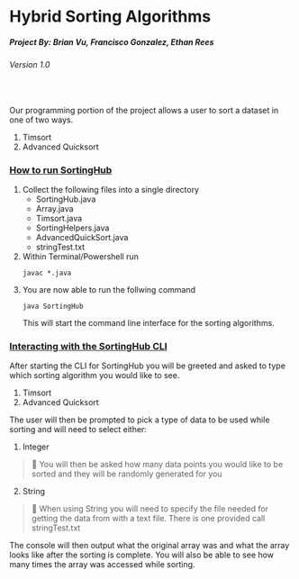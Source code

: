 # Hybrid Sorting Algorithms
##### Project By: Brian Vu, Francisco Gonzalez, Ethan Rees
###### Version 1.0
<br>

Our programming portion of the project allows a user to sort a dataset in one of two ways.
1. Timsort
2. Advanced Quicksort

### <ins>How to run SortingHub</ins>
1. Collect the following files into a single directory
    - SortingHub.java
    - Array.java
    - Timsort.java
    - SortingHelpers.java
    - AdvancedQuickSort.java
    - stringTest.txt
2. Within Terminal/Powershell run 
    ~~~ 
    javac *.java 
    ~~~
3. You are now able to run the follwing command
    ~~~
    java SortingHub
    ~~~
    This will start the command line interface for the sorting algorithms.

### <ins>Interacting with the SortingHub CLI</ins>
After starting the CLI for SortingHub you will be greeted and asked to type which sorting algorithm you would like to see.
1. Timsort
2. Advanced Quicksort
<!-- -->
The user will then be prompted to pick a type of data to be used while sorting and will need to select either:
1. Integer
>📝 You will then be asked how many data points you would like to be sorted and they will be randomly generated for you
>
2. String 
>📝 When using String you will need to specify the file needed for getting the data from with a text file. There is one provided call stringTest.txt 
>
The console will then output what the original array was and what the array looks like after the sorting is complete. You will also be able to see how many times the array was accessed while sorting.


